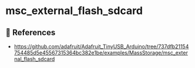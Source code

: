 # msc_external_flash_sdcard

## :link: References

- <https://github.com/adafruit/Adafruit_TinyUSB_Arduino/tree/737dfb21154754485d5e45567315364bc382e1be/examples/MassStorage/msc_external_flash_sdcard>
